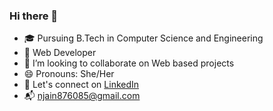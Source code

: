 ### Hi there 👋

- 🎓 Pursuing B.Tech in Computer Science and Engineering
- 🔭 Web Developer
- 👯 I’m looking to collaborate on Web based projects
- 😄 Pronouns: She/Her
- 🤝 Let's connect on <a href="https://www.linkedin.com/in/nikita-jain-9b58b41b3/">LinkedIn</a> 
- 📬 <a href="mailto:njain876085@gmail.com">njain876085@gmail.com</a>

